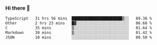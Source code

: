 ### Hi there 👋

<!--
**WShiBin/WShiBin** is a ✨ _special_ ✨ repository because its `README.md` (this file) appears on your GitHub profile.

Here are some ideas to get you started:

- 🔭 I’m currently working on ...
- 🌱 I’m currently learning ...
- 👯 I’m looking to collaborate on ...
- 🤔 I’m looking for help with ...
- 💬 Ask me about ...
- 📫 How to reach me: ...
- 😄 Pronouns: ...
- ⚡ Fun fact: ...
-->

<!--START_SECTION:waka-->

```txt
TypeScript   31 hrs 56 mins  ██████████████████████▒░░   89.36 %
Other        2 hrs 23 mins   █▓░░░░░░░░░░░░░░░░░░░░░░░   06.68 %
C            35 mins         ▒░░░░░░░░░░░░░░░░░░░░░░░░   01.64 %
Markdown     30 mins         ▒░░░░░░░░░░░░░░░░░░░░░░░░   01.42 %
JSON         10 mins         ░░░░░░░░░░░░░░░░░░░░░░░░░   00.50 %
```

<!--END_SECTION:waka-->
